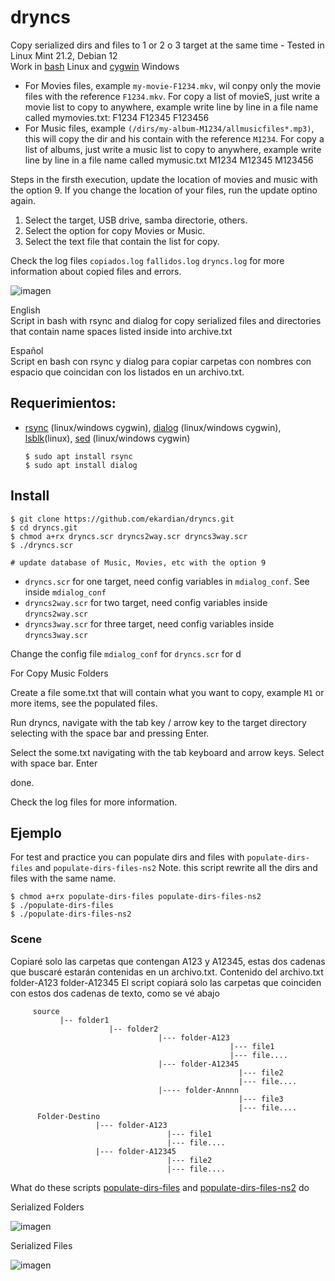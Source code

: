 # dryncs
Copy serialized dirs and files to 1 or 2 o 3 target at the same time - Tested in Linux Mint 21.2, Debian 12\
Work in [bash](https://www.gnu.org/software/bash/) Linux and [cygwin](https://cygwin.com/) Windows

- For Movies files, example `my-movie-F1234.mkv`, wil conpy only the movie files with the reference `F1234.mkv`.
  For copy a list of movieS, just write a movie list to copy to anywhere, example write line by line in a file name called mymovies.txt:
  F1234
  F12345
  F123456
- For Music files, example `(/dirs/my-album-M1234/allmusicfiles*.mp3)`, this will copy the dir and his contain with the reference `M1234`.
  For copy a list of albums,  just write a music list to copy to anywhere, example write line by line in a file name called mymusic.txt
  M1234
  M12345
  M123456

Steps
in the firsth execution, update the location of movies and music with the option 9. If you change the location of your files, run the update optino again.
1. Select the target, USB drive, samba directorie, others.
2. Select the option for copy Movies or Music.
3. Select the text file that contain the list for copy.

Check the log files `copiados.log` `fallidos.log` `dryncs.log` for more information about copied files and errors.


![imagen](https://github.com/ekardian/dryncs/assets/6296036/06476fd4-ede7-4c2c-abee-23b1990565b0)


English\
Script in bash with rsync and dialog for copy serialized files and directories that contain name spaces listed inside into archive.txt

Español\
Script en bash con rsync y dialog para copiar carpetas con nombres con espacio que coincidan con los listados en un archivo.txt.

## Requerimientos:
  - [rsync](https://rsync.samba.org/) (linux/windows cygwin), [dialog](https://linux.die.net/man/1/dialog) (linux/windows cygwin), [lsblk](https://www.geeksforgeeks.org/lsblk-command-in-linux-with-examples/)(linux), [sed](https://www.gnu.org/software/sed/manual/sed.html) (linux/windows cygwin)
    ````
    $ sudo apt install rsync
    $ sudo apt install dialog
    ````
## Install
````
$ git clone https://github.com/ekardian/dryncs.git
$ cd dryncs.git
$ chmod a+rx dryncs.scr dryncs2way.scr dryncs3way.scr
$ ./dryncs.scr

# update database of Music, Movies, etc with the option 9
````
 - `dryncs.scr` for one target, need config variables in `mdialog_conf`. See inside `mdialog_conf`
 - `dryncs2way.scr` for two target, need config variables inside `dryncs2way.scr`
 - `dryncs3way.scr` for three target, need config variables inside `dryncs3way.scr`

Change the config file `mdialog_conf` for `dryncs.scr`
for d


For Copy Music Folders

Create a file some.txt that will contain what you want to copy, example `M1` or more items, see the populated files.

Run dryncs, navigate with the tab key / arrow key to the target directory selecting with the space bar and pressing Enter.

Select the some.txt navigating with the tab keyboard and arrow keys. Select with space bar. Enter

done.

Check the log files for more information.

## Ejemplo
For test and practice you can populate dirs and files with `populate-dirs-files` and `populate-dirs-files-ns2`
Note. this script rewrite all the dirs and files with the same name.
````
$ chmod a+rx populate-dirs-files populate-dirs-files-ns2
$ ./populate-dirs-files
$ ./populate-dirs-files-ns2
````

### Scene
Copiaré solo las carpetas que contengan A123 y A12345, estas dos cadenas que buscaré estarán contenidas en un archivo.txt.
  Contenido del archivo.txt
    folder-A123
    folder-A12345
  El script copiará solo las carpetas que coinciden con estos dos cadenas de texto, como se vé abajo
  
````  
     source
           |-- folder1
                      |-- folder2  
                                 |--- folder-A123
                                                 |--- file1
                                                 |--- file....
                                 |--- folder-A12345
                                                   |--- file2
                                                   |--- file....
                                 |---- folder-Annnn
                                                   |--- file3
                                                   |--- file....
      Folder-Destino
                   |--- folder-A123
                                   |--- file1
                                   |--- file....
                   |--- folder-A12345
                                   |--- file2
                                   |--- file....
````                 
What do these scripts [populate-dirs-files](populate-dirs-files) and [populate-dirs-files-ns2](populate-dirs-files-ns2) do

Serialized Folders

![imagen](https://github.com/ekardian/dryncs/assets/6296036/2057ba43-383c-409f-9930-c9bc9e7c2e7b)

Serialized Files

![imagen](https://github.com/ekardian/dryncs/assets/6296036/854cd0b7-5860-44f1-8ca3-44cdfd7b81ed)

